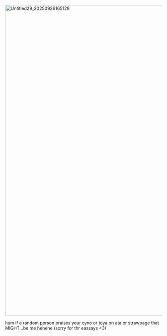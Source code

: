 <img width="1000" height="1000" alt="Untitled29_20250926165129" src="https://github.com/user-attachments/assets/8e3d55c3-fef5-4daf-b5d8-d8cccb679b95" />


hum if a random person praises your cyno or toya on ata or strawpage that MIGHT...be me hehehe (sorry for thr eassays <3)

